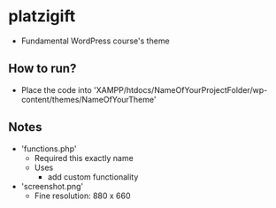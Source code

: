 # platzigift
* Fundamental WordPress course's theme

## How to run?
* Place the code into 'XAMPP/htdocs/NameOfYourProjectFolder/wp-content/themes/NameOfYourTheme'

## Notes
* 'functions.php'
  * Required this exactly name
  * Uses
    * add custom functionality
* 'screenshot.png'
  * Fine resolution: 880 x 660
